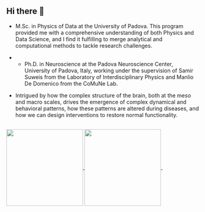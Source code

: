 ## Hi there 👋

- M.Sc. in Physics of Data at the University of Padova. This program provided me with a comprehensive understanding of both Physics and Data Science, and I find it fulfilling to merge analytical and computational methods to tackle research challenges.

- - Ph.D. in Neuroscience at the Padova Neuroscience Center, University of Padova, Italy, working under the supervision of Samir Suweis from the Laboratory of Interdisciplinary Physics and Manlio De Domenico from the CoMuNe Lab.

- Intrigued by how the complex structure of the brain, both at the meso and macro scales, drives the emergence of complex dynamical and behavioral patterns, how these patterns are altered during diseases, and how we can design interventions to restore normal functionality.

##
<a href="https://github.com/anuraghazra/github-readme-stats">
  <img height=200 align="center" src="https://github-readme-stats.vercel.app/api?username=gbarzon&theme=vision-friendly-dark&show_icons=true&hide=contribs,issues&rank_icon=github" />
</a>
<a href="https://github.com/anuraghazra/convoychat">
  <img height=200 align="center" src="https://github-readme-stats.vercel.app/api/top-langs?username=gbarzon&theme=vision-friendly-dark&layout=compact&langs_count=8&card_width=320" />
</a>

<img src="https://komarev.com/ghpvc/?username=gbarzon&style=flat-square&color=yellowgreen" alt=""/>

<!--
**gbarzon/gbarzon** is a ✨ _special_ ✨ repository because its `README.md` (this file) appears on your GitHub profile.

Here are some ideas to get you started:

- 🔭 I’m currently working on ...
- 🌱 I’m currently learning ...
- 👯 I’m looking to collaborate on ...
- 🤔 I’m looking for help with ...
- 💬 Ask me about ...
- 📫 How to reach me: ...
- 😄 Pronouns: ...
- ⚡ Fun fact: ...
-->
